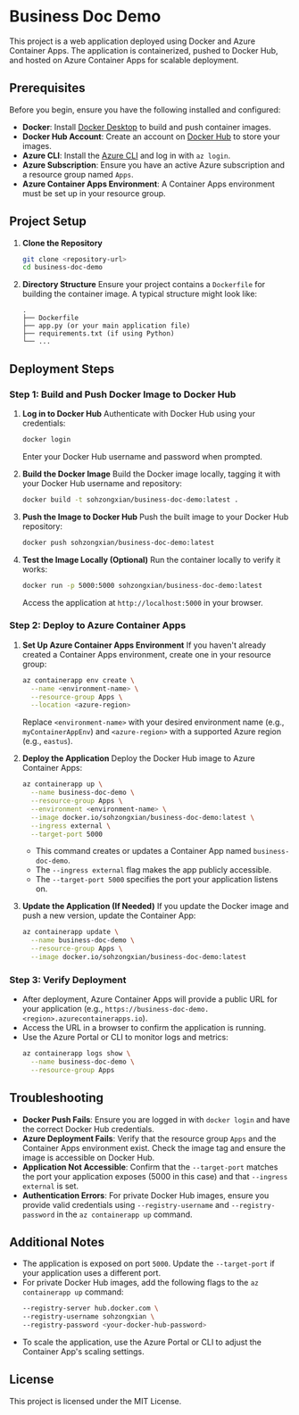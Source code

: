 # Business Doc Demo

This project is a web application deployed using Docker and Azure Container Apps. The application is containerized, pushed to Docker Hub, and hosted on Azure Container Apps for scalable deployment.

## Prerequisites

Before you begin, ensure you have the following installed and configured:

- **Docker**: Install [Docker Desktop](https://www.docker.com/products/docker-desktop/) to build and push container images.
- **Docker Hub Account**: Create an account on [Docker Hub](https://hub.docker.com/) to store your images.
- **Azure CLI**: Install the [Azure CLI](https://docs.microsoft.com/en-us/cli/azure/install-azure-cli) and log in with `az login`.
- **Azure Subscription**: Ensure you have an active Azure subscription and a resource group named `Apps`.
- **Azure Container Apps Environment**: A Container Apps environment must be set up in your resource group.

## Project Setup

1. **Clone the Repository**
   ```bash
   git clone <repository-url>
   cd business-doc-demo
   ```

2. **Directory Structure**
   Ensure your project contains a `Dockerfile` for building the container image. A typical structure might look like:
   ```
   .
   ├── Dockerfile
   ├── app.py (or your main application file)
   ├── requirements.txt (if using Python)
   └── ...
   ```

## Deployment Steps

### Step 1: Build and Push Docker Image to Docker Hub

1. **Log in to Docker Hub**
   Authenticate with Docker Hub using your credentials:
   ```bash
   docker login
   ```
   Enter your Docker Hub username and password when prompted.

2. **Build the Docker Image**
   Build the Docker image locally, tagging it with your Docker Hub username and repository:
   ```bash
   docker build -t sohzongxian/business-doc-demo:latest .
   ```

3. **Push the Image to Docker Hub**
   Push the built image to your Docker Hub repository:
   ```bash
   docker push sohzongxian/business-doc-demo:latest
   ```

4. **Test the Image Locally (Optional)**
   Run the container locally to verify it works:
   ```bash
   docker run -p 5000:5000 sohzongxian/business-doc-demo:latest
   ```
   Access the application at `http://localhost:5000` in your browser.

### Step 2: Deploy to Azure Container Apps

1. **Set Up Azure Container Apps Environment**
   If you haven't already created a Container Apps environment, create one in your resource group:
   ```bash
   az containerapp env create \
     --name <environment-name> \
     --resource-group Apps \
     --location <azure-region>
   ```
   Replace `<environment-name>` with your desired environment name (e.g., `myContainerAppEnv`) and `<azure-region>` with a supported Azure region (e.g., `eastus`).

2. **Deploy the Application**
   Deploy the Docker Hub image to Azure Container Apps:
   ```bash
   az containerapp up \
     --name business-doc-demo \
     --resource-group Apps \
     --environment <environment-name> \
     --image docker.io/sohzongxian/business-doc-demo:latest \
     --ingress external \
     --target-port 5000
   ```
   - This command creates or updates a Container App named `business-doc-demo`.
   - The `--ingress external` flag makes the app publicly accessible.
   - The `--target-port 5000` specifies the port your application listens on.

3. **Update the Application (If Needed)**
   If you update the Docker image and push a new version, update the Container App:
   ```bash
   az containerapp update \
     --name business-doc-demo \
     --resource-group Apps \
     --image docker.io/sohzongxian/business-doc-demo:latest
   ```

### Step 3: Verify Deployment

- After deployment, Azure Container Apps will provide a public URL for your application (e.g., `https://business-doc-demo.<region>.azurecontainerapps.io`).
- Access the URL in a browser to confirm the application is running.
- Use the Azure Portal or CLI to monitor logs and metrics:
  ```bash
  az containerapp logs show \
    --name business-doc-demo \
    --resource-group Apps
  ```

## Troubleshooting

- **Docker Push Fails**: Ensure you are logged in with `docker login` and have the correct Docker Hub credentials.
- **Azure Deployment Fails**: Verify that the resource group `Apps` and the Container Apps environment exist. Check the image tag and ensure the image is accessible on Docker Hub.
- **Application Not Accessible**: Confirm that the `--target-port` matches the port your application exposes (5000 in this case) and that `--ingress external` is set.
- **Authentication Errors**: For private Docker Hub images, ensure you provide valid credentials using `--registry-username` and `--registry-password` in the `az containerapp up` command.

## Additional Notes

- The application is exposed on port `5000`. Update the `--target-port` if your application uses a different port.
- For private Docker Hub images, add the following flags to the `az containerapp up` command:
  ```bash
  --registry-server hub.docker.com \
  --registry-username sohzongxian \
  --registry-password <your-docker-hub-password>
  ```
- To scale the application, use the Azure Portal or CLI to adjust the Container App's scaling settings.

## License

This project is licensed under the MIT License.